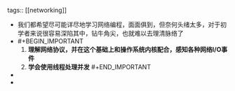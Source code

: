 tags:: [[networking]]

- 我们都希望尽可能详尽地学习网络编程，面面俱到，但奈何头绪太多，对于初学者来说很容易深陷其中，钻牛角尖，也就难以去理清脉络了
- #+BEGIN_IMPORTANT
  1. __理解网络协议，并在这个基础上和操作系统内核配合，感知各种网络I/O事件__
  2. __学会使用线程处理并发__
  #+END_IMPORTANT
-
-